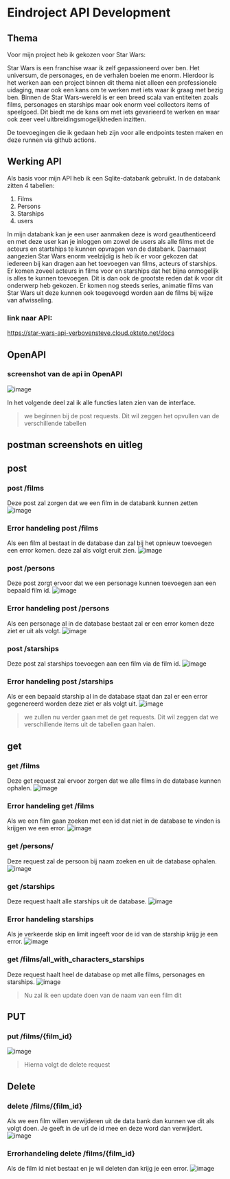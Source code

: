 # Eindroject API Development
## Thema

Voor mijn project heb ik gekozen voor Star Wars:

Star Wars is een franchise waar ik zelf gepassioneerd over ben.
Het universum, de personages, en de verhalen boeien me enorm.
Hierdoor is het werken aan een project binnen dit thema niet alleen een professionele uidaging, maar ook een kans om te werken met iets waar ik graag met bezig ben.
Binnen de Star Wars-wereld is er een breed scala van entiteiten zoals films, personages en starships maar ook enorm veel collectors items of speelgoed.
Dit biedt me de kans om met iets gevarieerd te werken en waar ook zeer veel uitbreidingsmogelijkheden inzitten.

De toevoegingen die ik gedaan heb zijn voor alle endpoints testen maken en deze runnen via github actions.

## Werking API

Als basis voor mijn API heb ik een Sqlite-databank gebruikt.
In de databank zitten 4 tabellen: 
1. Films
2. Persons
3. Starships
4. users

In mijn databank kan je een user aanmaken deze is word geauthenticeerd en met deze user kan je inloggen om zowel de users als alle films met de acteurs en startships te kunnen opvragen van de databank. Daarnaast aangezien Star Wars enorm veelzijdig is heb ik er voor gekozen dat iedereen bij kan dragen aan het toevoegen van films, acteurs of starships. Er komen zoveel acteurs in films voor en starships dat het bijna onmogelijk is alles te kunnen toevoegen. Dit is dan ook de grootste reden dat ik voor dit onderwerp heb gekozen. Er komen nog steeds series, animatie films van Star Wars uit deze kunnen ook toegevoegd worden aan de films bij wijze van afwisseling.


### link naar API:

https://star-wars-api-verbovensteve.cloud.okteto.net/docs 

## OpenAPI 
### screenshot van de api in OpenAPI
![image](https://github.com/VerbovenSteve/API_DEV_eind_project/assets/113888137/f2f1d57e-1e7f-4b19-a588-f73b03e92252)


In het volgende deel zal ik alle functies laten zien van de interface.
> we beginnen bij de post requests. Dit wil zeggen het opvullen van de verschillende tabellen

## postman screenshots en uitleg
## post 

### post /films

Deze post zal zorgen dat we een film in de databank kunnen zetten
![image](https://github.com/VerbovenSteve/API_DEV_eind_project/assets/113888137/9f276062-415d-4202-bbcc-54b7d2e790be)


### Error handeling post /films

Als een film al bestaat in de database dan zal bij het opnieuw toevoegen een error komen. deze zal als volgt eruit zien.
![image](https://github.com/VerbovenSteve/API_DEV_eind_project/assets/113888137/73a9c429-665b-464c-b39a-6bb947459f20)



### post /persons

Deze post zorgt ervoor dat we een personage kunnen toevoegen aan een bepaald film id.
![image](https://github.com/VerbovenSteve/API_DEV_eind_project/assets/113888137/ba52a6ff-040f-498e-b3dd-30900261b9ce)


### Error handeling post /persons

Als een personage al in de database bestaat zal er een error komen deze ziet er uit als volgt.
![image](https://github.com/VerbovenSteve/API_DEV_eind_project/assets/113888137/beacb627-4411-4843-b47f-3222980aa3e1)




### post /starships

Deze post zal starships toevoegen aan een film via de film id.
![image](https://github.com/VerbovenSteve/API_DEV_eind_project/assets/113888137/958b0abe-2f0b-4da3-baaf-4962f34f8129)


### Error handeling post /starships

Als er een bepaald starship al in de database staat dan zal er een error gegenereerd worden deze ziet er als volgt uit.
![image](https://github.com/VerbovenSteve/API_DEV_eind_project/assets/113888137/11fe9813-f580-45f6-aa05-e2e434ecd6fa)



> we zullen nu verder gaan met de get requests. Dit wil zeggen dat we verschillende items uit de tabellen gaan halen.

## get

### get /films

Deze get request zal ervoor zorgen dat we alle films in de database kunnen ophalen.
![image](https://github.com/VerbovenSteve/API_DEV_eind_project/assets/113888137/0fb6fc1b-2051-4b6f-b306-dcd5785177c1)


### Error handeling get /films

Als we een film gaan zoeken met een id dat niet in de database te vinden is krijgen we een error.
![image](https://github.com/VerbovenSteve/API_DEV_eind_project/assets/113888137/4a608a49-18c4-4363-840c-503527ea7529)



### get /persons/

Deze request zal de persoon bij naam zoeken en uit de database ophalen.
![image](https://github.com/VerbovenSteve/API_DEV_eind_project/assets/113888137/abc9550d-7117-4af3-8ad0-c391903c98d6)



### get /starships

Deze request haalt alle starships uit de database.
![image](https://github.com/VerbovenSteve/API_DEV_eind_project/assets/113888137/2e859287-cddc-4c7b-b49d-694771801f27)


### Error handeling starships

Als je verkeerde skip en limit ingeeft voor de id van de starship krijg je een error.
![image](https://github.com/VerbovenSteve/API_DEV_eind_project/assets/113888137/fc051508-61b1-467a-81c5-a5b2e9225a3e)



### get /films/all_with_characters_starships

Deze request haalt heel de database op met alle films, personages en starships.
![image](https://github.com/VerbovenSteve/API_DEV_eind_project/assets/113888137/b10fd717-d238-4cfd-96c2-257997e1d8e1)

> Nu zal ik een update doen van de naam van een film dit

## PUT

### put /films/{film_id}
![image](https://github.com/VerbovenSteve/API_DEV_eind_project/assets/113888137/ec7beb9b-63a8-4121-b6ac-e9aea3922696)


> Hierna volgt de delete request

## Delete 

### delete /films/{film_id}
Als we een film willen verwijderen uit de data bank dan kunnen we dit als volgt doen. Je geeft in de url de id mee en deze word dan verwijdert.
![image](https://github.com/VerbovenSteve/API_DEV_eind_project/assets/113888137/b1c899aa-2acb-4f22-85f6-2901e2dc82b2)


### Errorhandeling delete /films/{film_id}
Als de film id niet bestaat en je wil deleten dan krijg je een error.
![image](https://github.com/VerbovenSteve/API_DEV_eind_project/assets/113888137/dab5c279-495a-4d61-b7ba-086aea0d5fcf)



